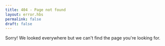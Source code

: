 ```yaml
---
title: 404 - Page not found
layout: error.hbs
permalink: false
draft: false
---
```

Sorry! We looked everywhere but we can't find the page you're looking for.

